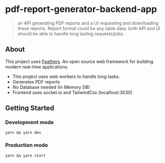 # pdf-report-generator-backend-app

> an API generating PDF reports and a UI requesting and downloading these reports. Report format could be any table data. both API and UI should be able to handle long lasting requests/jobs.

## About

This project uses [Feathers](http://feathersjs.com). An open source web framework for building modern real-time applications.

- This project uses web workers to handle long tasks.
- Generates PDF reports
- No Database needed (In Memory DB)
- Frontend uses socket.io and TailwindCss (localhost:3030)

## Getting Started

### Development mode

`yarn && yarn dev`

### Production mode

`yarn && yarn start`
